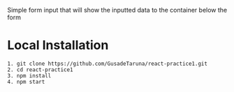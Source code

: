 Simple form input that will show the inputted data to the container below the form

# Local Installation
    1. git clone https://github.com/GusadeTaruna/react-practice1.git
    2. cd react-practice1
    3. npm install
    4. npm start